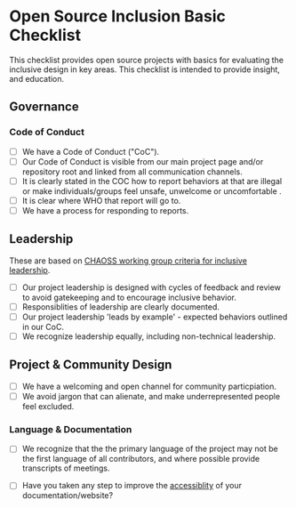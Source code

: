 # Open Source Inclusion Basic Checklist


This checklist provides open source projects with basics for evaluating the inclusive design in key areas.  This checklist is intended to provide insight, and education.

## Governance

### Code of Conduct

- [ ] We have a Code of Conduct ("CoC").
- [ ] Our Code of Conduct is visible from our main project page and/or repository root and linked from all communication channels.
- [ ] It is clearly stated in the COC how to report behaviors at that are illegal or make individuals/groups feel unsafe, unwelcome or uncomfortable .
- [ ] It is clear where WHO that report will go to.
- [ ] We have a process for responding to reports.

## Leadership
These are based on [CHAOSS working group criteria for inclusive leadership](https://github.com/chaoss/wg-diversity-inclusion/blob/master/assets/leadership-principles.md).

- [ ] Our project leadership is designed with cycles of feedback and review to avoid gatekeeping and to encourage inclusive behavior.
- [ ] Responsiblities of leadership are clearly documented.
- [ ] Our project leadership 'leads by example' - expected behaviors outlined in our CoC.
- [ ] We recognize leadership equally, including non-technical leadership.

## Project & Community Design

- [ ] We have a welcoming and open channel for community particpiation.
- [ ] We avoid jargon that can alienate, and make underrepresented people feel excluded.

### Language & Documentation

- [ ] We recognize that the the primary language of the project may not be the first language of all contributors, and where possible provide transcripts of meetings.
- [ ] Have you taken any step to improve the [accessiblity](https://www.comprend.com/blog/2017/test-your-websites-accessibility/) of your documentation/website?  

